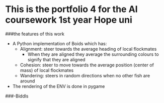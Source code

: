 # This is the portfolio 4 for the AI coursework 1st year Hope uni

###the features of this work
 - A Python implementation of Boids which has:
   - Alignment: steer towards the average heading of local flockmates 
     - When they are aligned they average the surrounding colours to signify that they are aligned
   - Cohesion: steer to move towards the average position (center of mass) of local flockmates
   - Wandering: steers in random directions when no other fish are around
 - The rendering of the ENV is done in pygame

###-Biddls